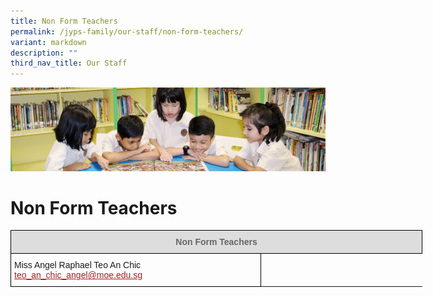 ```yaml
---
title: Non Form Teachers
permalink: /jyps-family/our-staff/non-form-teachers/
variant: markdown
description: ""
third_nav_title: Our Staff
---
```

![](/images/banner.gif)

Non Form Teachers
===============

<style type="text/css">
.tg  {border-collapse:collapse;border-spacing:0;}
.tg td{border-color:black;border-style:solid;border-width:1px;font-family:Arial, sans-serif;font-size:14px;
  overflow:hidden;padding:10px 5px;word-break:normal;}
.tg th{border-color:black;border-style:solid;border-width:1px;font-family:Arial, sans-serif;font-size:14px;
  font-weight:normal;overflow:hidden;padding:10px 5px;word-break:normal;}
.tg .tg-feqv{background-color:#DDD;color:#666;font-weight:bold;text-align:center;vertical-align:middle}
.tg .tg-sdzj{background-color:#FFF;color:#454545;text-align:left;vertical-align:middle}
</style>
<table class="tg" style="undefined;table-layout: fixed; width: 659px">
<colgroup>
<col style="width: 400px">
<col style="width: 259px">
</colgroup>
<thead>
  <tr>
    <th class="tg-feqv" colspan="2"><span style="color:#666;background-color:#DDD">Non Form Teachers</span></th>
  </tr>
</thead>
<tbody>
  <tr>
    <td class="tg-0lj4"> Miss Angel Raphael Teo An Chic<br> <a href="mailto:teo_an_chic_angel@moe.edu.sg"><span style="text-decoration:underline;color:#A52023">teo_an_chic_angel@moe.edu.sg</span></a></td>
  </tr>
  </tbody>
</table>